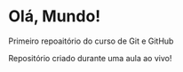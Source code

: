 # Olá, Mundo!

 Primeiro repoaitório do curso de Git e GitHub

Repositório criado durante uma aula ao vivo!
